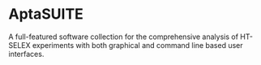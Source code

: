 # AptaSUITE
A full-featured software collection for the comprehensive analysis of HT-SELEX experiments with both graphical and command line based user interfaces.
